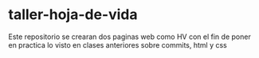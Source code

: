 # taller-hoja-de-vida
Este repositorio se crearan dos paginas web como HV  con el fin de poner en practica lo visto en clases anteriores sobre commits, html y css
